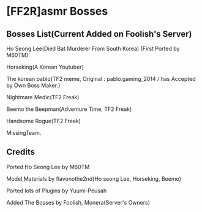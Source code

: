 # [FF2R]asmr Bosses #

## Bosses List(Current Added on Foolish's Server) ##

Ho Seong Lee(Died Bat Murderer From South Korea) 
(First Ported by M60TM)

Horseking(A Korean Youtuber) 

The korean pablo(TF2 meme, Original : pablo.gaming_2014 / has Accepted by Own Boss Maker.)

Nightmare Medic(TF2 Freak)

Beemo the Beepman(Adventure Time, TF2 Freak)

Handsome Rogue(TF2 Freak)  

MissingTeam. 

## Credits 

Ported Ho Seong Lee by M60TM

Model,Materials by flavonothe2nd(Ho seong Lee, Horseking, Beemo)

Ported lots of Plugins by Yuumi-Peusah

Added The Bosses by Foolish, Monera(Server's Owners)

